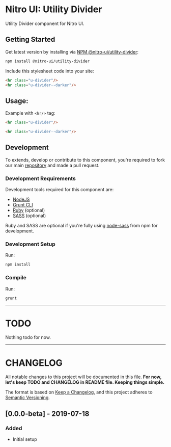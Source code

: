 # Nitro UI: Utility Divider

Utility Divider component for Nitro UI.

## Getting Started

Get latest version by installing via [NPM @nitro-ui/utility-divider](https://www.npmjs.com/package/@nitro-ui/utility-divider):

```sh
npm install @nitro-ui/utility-divider
```

Include this stylesheet code into your site:

```html
<hr class="u-divider"/>
<hr class="u-divider--darker"/>
```


## Usage:

Example with `<hr/>` tag:

```html
<hr class="u-divider"/>

<hr class="u-divider--darker"/>
```

## Development

To extends, develop or contribute to this component, you're required to fork our main [repository](https://github.com/icarasia/nitro-ui) and made a pull request.

### Development Requirements

Development tools required for this component are:

- [NodeJS](https://nodejs.org/en/)
- [Grunt CLI](https://gruntjs.com)
- [Ruby](https://www.ruby-lang.org/en/) (optional)
- [SASS](https://sass-lang.com) (optional)

Ruby and SASS are optional if you're fully using [node-sass](https://github.com/sass/node-sass) from npm for development.

### Development Setup

Run:

```sh
npm install
```

### Compile

Run:

```sh
grunt
```
---

# TODO

Nothing todo for now.

---

# CHANGELOG

All notable changes to this project will be documented in this file. **For now, let's keep TODO and CHANGELOG in README file. Keeping things simple.**

The format is based on [Keep a Changelog](https://keepachangelog.com/en/1.0.0/),
and this project adheres to [Semantic Versioning](https://semver.org/spec/v2.0.0.html).

## [0.0.0-beta] - 2019-07-18
### Added
- Initial setup
